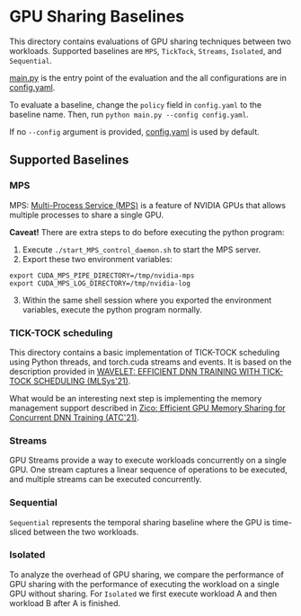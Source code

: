 # GPU Sharing Baselines
This directory contains evaluations of GPU sharing techniques between two workloads.
Supported baselines are `MPS`, `TickTock`, `Streams`, `Isolated`, and `Sequential`.

[main.py](./main.py) is the entry point of the evaluation and the all configurations are in [config.yaml](./config.yaml).

To evaluate a baseline, change the `policy` field in `config.yaml` to the baseline name.
Then, run `python main.py --config config.yaml`.

If no `--config` argument is provided, [config.yaml](./config.yaml) is used by default.


## Supported Baselines
### MPS
MPS: [Multi-Process Service (MPS)](https://docs.nvidia.com/deploy/mps/index.html) is a feature of NVIDIA GPUs that allows multiple processes to share a single GPU.

**Caveat!** There are extra steps to do before executing the python program:
1. Execute `./start_MPS_control_daemon.sh` to start the MPS server.
2. Export these two environment variables:
```shell
export CUDA_MPS_PIPE_DIRECTORY=/tmp/nvidia-mps
export CUDA_MPS_LOG_DIRECTORY=/tmp/nvidia-log
```
3. Within the same shell session where you exported the environment variables, execute the python program normally.

### TICK-TOCK scheduling

This directory contains a basic implementation of TICK-TOCK scheduling using Python threads, and torch.cuda streams and events.
It is based on the description provided in [WAVELET: EFFICIENT DNN TRAINING WITH TICK-TOCK SCHEDULING (MLSys'21)](https://proceedings.mlsys.org/paper/2021/file/c81e728d9d4c2f636f067f89cc14862c-Paper.pdf).

What would be an interesting next step is implementing the memory management support described in [Zico: Efficient GPU Memory Sharing for
Concurrent DNN Training (ATC'21)](https://www.usenix.org/system/files/atc21-lim.pdf).

### Streams
GPU Streams provide a way to execute workloads concurrently on a single GPU.
One stream captures a linear sequence of operations to be executed, and multiple streams can be executed concurrently.

### Sequential
`Sequential` represents the temporal sharing baseline where the GPU is time-sliced between the two workloads.

### Isolated
To analyze the overhead of GPU sharing, we compare the performance of GPU sharing with the performance of executing 
the workload on a single GPU without sharing. For `Isolated` we first execute workload A and then workload B after A is finished.
